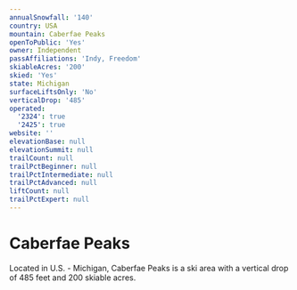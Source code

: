 ```yaml
---
annualSnowfall: '140'
country: USA
mountain: Caberfae Peaks
openToPublic: 'Yes'
owner: Independent
passAffiliations: 'Indy, Freedom'
skiableAcres: '200'
skied: 'Yes'
state: Michigan
surfaceLiftsOnly: 'No'
verticalDrop: '485'
operated:
  '2324': true
  '2425': true
website: ''
elevationBase: null
elevationSummit: null
trailCount: null
trailPctBeginner: null
trailPctIntermediate: null
trailPctAdvanced: null
liftCount: null
trailPctExpert: null
---
```



# Caberfae Peaks

Located in U.S. - Michigan, Caberfae Peaks is a ski area with a vertical drop of 485 feet and 200 skiable acres.
